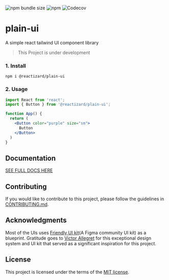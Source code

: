 ![npm bundle size](https://img.shields.io/bundlejs/size/%40reactizard%2Fplain-ui?color=green&a=test1)
![npm](https://img.shields.io/npm/v/%40reactizard%2Fplain-ui?logo=npm)
![Codecov](https://img.shields.io/codecov/c/github/reactizard/plain-ui?logo=codecov)
# plain-ui
A simple react tailwind UI component library
> This Project is under development

### 1. Install

`npm i @reactizard/plain-ui`

### 2. Usage

```jsx
import React from 'react';
import { Button } from '@reactizard/plain-ui';

function App() {
  return (
    <Button color="purple" size="sm">
      Button
    </Button>
  )
}
```

## Documentation

[SEE FULL DOCS HERE](https://plain-ui-logicalant.vercel.app/?path=/docs/molecules-alert--docs)

## Contributing
If you would like to contribute to this project, please follow the guidelines in [CONTRIBUTING.md](./CONTRIBUTING.md).

## Acknowledgments
Most of the UIs uses [Friendly UI kit](https://www.figma.com/design/jvTIrus6iqb8vwKPotsLz1/%F0%9F%A4%97--Friendly-UI-kit-(Community)-(Copy)?node-id=1402-106113&t=7eRH0HmDID7Rxjdd-0)(A Figma community UI kit) as a blueprint. Gratitude goes to [Victor Allegret](https://x.com/AllegretVictor) for this exceptional design system and UI kit that served as a significant inspiration for this project.

## License

This project is licensed under the terms of the
[MIT license](/LICENSE).
